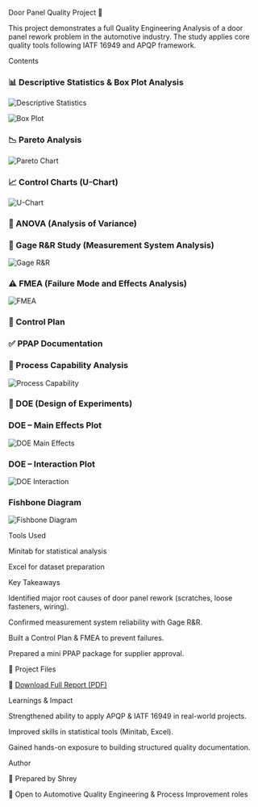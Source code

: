 Door Panel Quality Project 🚗

This project demonstrates a full Quality Engineering Analysis of a door panel rework problem in the automotive industry.
The study applies core quality tools following IATF 16949 and APQP framework.

Contents

### 📊 Descriptive Statistics & Box Plot Analysis

![Descriptive Statistics](./descriptive_statistics.png)


![Box Plot](./box_plot.png)


### 📉 Pareto Analysis


![Pareto Chart](./pareto_chart.png)



### 📈 Control Charts (U-Chart)

![U-Chart](./u_chart.png)


### 🧪 ANOVA (Analysis of Variance)



### 🔧 Gage R&R Study (Measurement System Analysis)

![Gage R&R](./gage_rr.png)


### ⚠️ FMEA (Failure Mode and Effects Analysis)

![FMEA](./fmea_table.png)

### 📑 Control Plan



### ✅ PPAP Documentation

### 📏 Process Capability Analysis

![Process Capability](./process_capability.png)

### 🎯 DOE (Design of Experiments)

### DOE – Main Effects Plot

![DOE Main Effects](./doe_main_effects.png)


### DOE – Interaction Plot

![DOE Interaction](./doe_interaction.png)

### Fishbone Diagram

![Fishbone Diagram](./figures/fishbone.png)

Tools Used

Minitab for statistical analysis

Excel for dataset preparation

Key Takeaways

Identified major root causes of door panel rework (scratches, loose fasteners, wiring).

Confirmed measurement system reliability with Gage R&R.

Built a Control Plan & FMEA to prevent failures.

Prepared a mini PPAP package for supplier approval.

📄 Project Files

📕 [Download Full Report (PDF)](./Final_Door_Panel_Project.pdf)


Learnings & Impact

Strengthened ability to apply APQP & IATF 16949 in real-world projects.

Improved skills in statistical tools (Minitab, Excel).

Gained hands-on exposure to building structured quality documentation.

Author

👤 Prepared by Shrey

🚀 Open to Automotive Quality Engineering & Process Improvement roles
